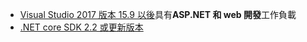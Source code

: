 * [Visual Studio 2017 版本 15.9 以後](https://visualstudio.microsoft.com/downloads/)具有**ASP.NET 和 web 開發**工作負載
* [.NET core SDK 2.2 或更新版本](https://www.microsoft.com/net/download/all)